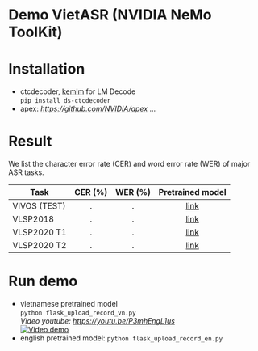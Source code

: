# Demo VietASR (NVIDIA NeMo ToolKit)
# Installation
* ctcdecoder, [kemlm](https://github.com/kpu/kenlm) for LM Decode  
`pip install ds-ctcdecoder`
* apex: *https://github.com/NVIDIA/apex*
...
# Result
We list the character error rate (CER) and word error rate (WER) of major ASR tasks.

| Task                   | CER (%) | WER (%) | Pretrained model|
| -----------            | :----:  | :----:  | :----:                                                                                                                                                                |
| VIVOS (TEST)            | .    | .     | [link](model_vietasr2/) |
| VLSP2018                | .    | .     | [link](model_vietasr2/) |
| VLSP2020 T1             | .    | .     | [link](model_vietasr2/) |
| VLSP2020 T2             | .    | .     | [link](model_vietasr2/) |

# Run demo
* vietnamese pretrained model  
`python flask_upload_record_vn.py`  
*Video youtube: https://youtu.be/P3mhEngL1us*  
[![Video demo](https://img.youtube.com/vi/P3mhEngL1us/maxresdefault.jpg)](https://youtu.be/P3mhEngL1us)  
* english pretrained model: `python flask_upload_record_en.py`  

